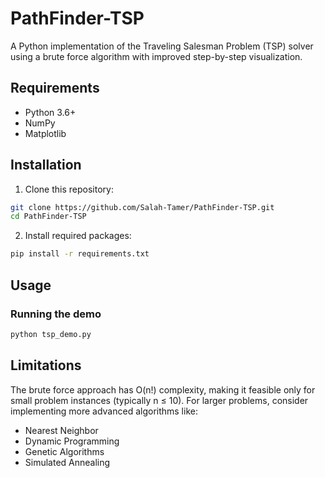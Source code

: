 # PathFinder-TSP

A Python implementation of the Traveling Salesman Problem (TSP) solver using a brute force algorithm with improved step-by-step visualization.

## Requirements

- Python 3.6+
- NumPy
- Matplotlib

## Installation

1. Clone this repository:
```bash
git clone https://github.com/Salah-Tamer/PathFinder-TSP.git
cd PathFinder-TSP
```

2. Install required packages:
```bash
pip install -r requirements.txt
```

## Usage

### Running the demo

```bash
python tsp_demo.py
```

## Limitations

The brute force approach has O(n!) complexity, making it feasible only for small problem instances (typically n ≤ 10). For larger problems, consider implementing more advanced algorithms like:

- Nearest Neighbor
- Dynamic Programming
- Genetic Algorithms
- Simulated Annealing
